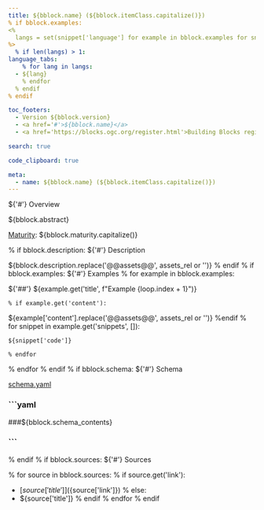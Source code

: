 ```yaml
---
title: ${bblock.name} (${bblock.itemClass.capitalize()})
% if bblock.examples:
<%
  langs = set(snippet['language'] for example in bblock.examples for snippet in example.get('snippets', []))
%>
  % if len(langs) > 1:
language_tabs:
    % for lang in langs:
  - ${lang}
    % endfor
  % endif
% endif

toc_footers:
  - Version ${bblock.version}
  - <a href='#'>${bblock.name}</a>
  - <a href='https://blocks.ogc.org/register.html'>Building Blocks register</a>

search: true

code_clipboard: true

meta:
  - name: ${bblock.name} (${bblock.itemClass.capitalize()})
---
```


${'#'} Overview

${bblock.abstract}

[Maturity](https://github.com/cportele/ogcapi-building-blocks#building-block-maturity): ${bblock.maturity.capitalize()}

% if bblock.description:
${'#'} Description

${bblock.description.replace('@@assets@@', assets_rel or '')}
% endif
% if bblock.examples:
${'#'} Examples
  % for example in bblock.examples:

${'##'} ${example.get('title', f"Example {loop.index + 1}")}

    % if example.get('content'):
${example['content'].replace('@@assets@@', assets_rel or '')}
    %endif
    % for snippet in example.get('snippets', []):
```${snippet['language']}
${snippet['code']}
```

    % endfor
  % endfor
% endif
% if bblock.schema:
${'#'} Schema

[schema.yaml](${bblock_rel}/schema.yaml)
###
### ```yaml
###${bblock.schema_contents}
### ```
% endif
% if bblock.sources:
${'#'} Sources

  % for source in bblock.sources:
    % if source.get('link'):
* [${source['title']}](${source['link']})
    % else:
* ${source['title']}
    % endif
  % endfor
% endif
